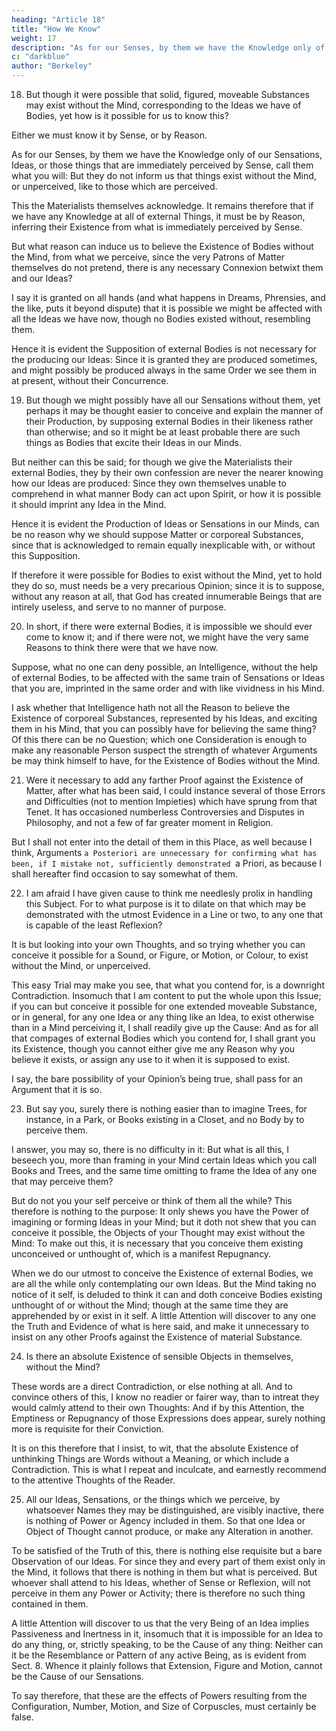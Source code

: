 ```yaml
---
heading: "Article 18"
title: "How We Know"
weight: 17
description: "As for our Senses, by them we have the Knowledge only of our Sensations, Ideas, or those things that are immediately perceived by Sense"
c: "darkblue"
author: "Berkeley"
---
```




18. But though it were possible that solid, figured, moveable Substances may exist without the Mind, corresponding to the Ideas we have of Bodies, yet how is it possible for us to know this? 

Either we must know it by Sense, or by Reason. 

As for our Senses, by them we have the Knowledge only of our Sensations, Ideas, or those things that are immediately perceived by Sense, call them what you will: But they do not inform us that things exist without the Mind, or unperceived, like to those which are perceived.

This the Materialists themselves acknowledge. It remains therefore that if we have any Knowledge at all of external Things, it must be by Reason, inferring their Existence from what is immediately perceived by Sense.

But what reason can induce us to believe the Existence of Bodies without the Mind, from what we perceive, since the very Patrons of Matter themselves do not pretend, there is any necessary Connexion betwixt them and our Ideas? 

I say it is granted on all hands (and what happens in Dreams, Phrensies, and the like, puts it beyond dispute) that it is possible we might be affected with all the Ideas we have now, though no Bodies existed without, resembling them. 

Hence it is evident the Supposition of external Bodies is not necessary for the producing our Ideas: Since it is granted they are produced sometimes, and might possibly be produced always in the same Order we see them in at present, without their Concurrence.


19. But though we might possibly have all our Sensations without them, yet perhaps it may be thought easier to conceive and explain the manner of their Production, by supposing external Bodies in their likeness rather than otherwise; and so it might be at least probable there are such things as Bodies that excite their Ideas in our Minds. 

But neither can this be said; for though we give the Materialists their external Bodies, they by their own confession are never the nearer knowing how our Ideas are produced: Since they own themselves unable to comprehend in what manner Body can act upon Spirit, or how it is possible it should imprint any Idea in the Mind. 

Hence it is evident the Production of Ideas or Sensations in our Minds, can be no reason why we should suppose Matter or corporeal Substances, since that is acknowledged to remain equally inexplicable with, or without this Supposition.

If therefore it were possible for Bodies to exist without the Mind, yet to hold they do so, must needs be a very precarious Opinion; since it is to suppose, without any reason at all, that God has created innumerable Beings that are intirely useless, and serve to no manner of purpose.


20. In short, if there were external Bodies, it is impossible we should ever come to know it; and if there were not, we might have the very same Reasons to think there were that we have now.

Suppose, what no one can deny possible, an Intelligence, without the help of external Bodies, to be affected with the same train of Sensations or Ideas that you are, imprinted in the same order and with like vividness in his Mind.

I ask whether that Intelligence hath not all the Reason to believe the Existence of corporeal Substances, represented by his Ideas, and exciting them in his Mind, that you can possibly have for believing the same thing? Of this there can be no Question; which one Consideration is enough to make any reasonable Person suspect the strength of whatever Arguments be may think himself to have, for the Existence of Bodies without the Mind.

21. Were it necessary to add any farther Proof against the Existence of Matter, after what has been said, I could instance several of those Errors and Difficulties (not to mention Impieties) which have sprung from that Tenet. It has occasioned numberless Controversies and Disputes in Philosophy, and not a few of far greater moment in Religion. 

But I shall not enter into the detail of them in this Place, as well because I think, Arguments `a Posteriori are unnecessary for confirming what has been, if I mistake not, sufficiently demonstrated `a Priori, as because I shall hereafter find occasion to say somewhat of them.


22. I am afraid I have given cause to think me needlesly prolix in handling this Subject. For to what purpose is it to dilate on that which may be demonstrated with the utmost Evidence in a Line or two, to any one that is capable of the least Reflexion? 

It is but looking into your own Thoughts, and so trying whether you can conceive it possible for a Sound, or Figure, or Motion, or Colour, to exist without the Mind, or unperceived. 

This easy Trial may make you see, that what you contend for, is a downright Contradiction. Insomuch that I am content to put the whole upon this Issue; if you can but conceive it possible for one extended moveable Substance, or in general, for any one Idea or any thing like an Idea, to exist otherwise than in a Mind perceiving it, I shall readily give up the Cause: And as for all that compages of external Bodies which you contend for, I shall grant you its Existence, though you cannot either give me any Reason why you believe it exists, or assign any use to it when it is supposed to exist. 

I say, the bare possibility of your Opinion’s being true, shall pass for an Argument that it is so.

23. But say you, surely there is nothing easier than to imagine Trees, for instance, in a Park, or Books existing in a Closet, and no Body by to perceive them. 

I answer, you may so, there is no difficulty in it: But what is all this, I beseech you, more than framing in your Mind certain Ideas which you call Books and Trees, and the same time omitting to frame the Idea of any one that may perceive them? 

But do not you your self perceive or think of them all the while? This therefore is nothing to the purpose: It only shews you have the Power of imagining or forming Ideas in your Mind; but it doth not shew that you can conceive it possible, the Objects of your Thought may exist without the Mind: To make out this, it is necessary that you conceive them existing unconceived or unthought of, which is a manifest Repugnancy. 

When we do our utmost to conceive the Existence of external Bodies, we are all the while only contemplating our own Ideas. But the Mind taking no notice of it self, is deluded to think it can and doth conceive Bodies existing unthought of or without the Mind; though at the same time they are apprehended by or exist in it self. A little Attention will discover to any one the Truth and Evidence of what is here said, and make it unnecessary to insist on any other Proofs against the Existence of material Substance.

24. Is there an absolute Existence of sensible Objects in themselves, without the Mind?

These words are a direct Contradiction, or else nothing at all. And to convince others of this, I know no readier or fairer way, than to intreat they would calmly attend to their own Thoughts: And if by this Attention, the Emptiness or Repugnancy of those Expressions does appear, surely nothing more is requisite for their Conviction. 

It is on this therefore that I insist, to wit, that the absolute Existence of unthinking Things are Words without a Meaning, or which include a Contradiction. This is what I repeat and inculcate, and earnestly recommend to the attentive Thoughts of the Reader.

25. All our Ideas, Sensations, or the things which we perceive, by whatsoever Names they may be distinguished, are visibly inactive, there is nothing of Power or Agency included in them. So that one Idea or Object of Thought cannot produce, or make any Alteration in another. 

To be satisfied of the Truth of this, there is nothing else requisite but a bare Observation of our Ideas. For since they and every part of them exist only in the Mind, it follows that there is nothing in them but what is perceived. But whoever shall attend to his Ideas, whether of Sense or Reflexion, will not perceive in them any Power or Activity; there is therefore no such thing contained in them. 

A little Attention will discover to us that the very Being of an Idea implies Passiveness and Inertness in it, insomuch that it is impossible for an Idea to do any thing, or, strictly speaking, to be the Cause of any thing: Neither can it be the Resemblance or Pattern of any active Being, as is evident from Sect. 8. Whence it plainly follows that Extension, Figure and Motion, cannot be the Cause of our Sensations.

To say therefore, that these are the effects of Powers resulting from the Configuration, Number, Motion, and Size of Corpuscles, must certainly be false.

